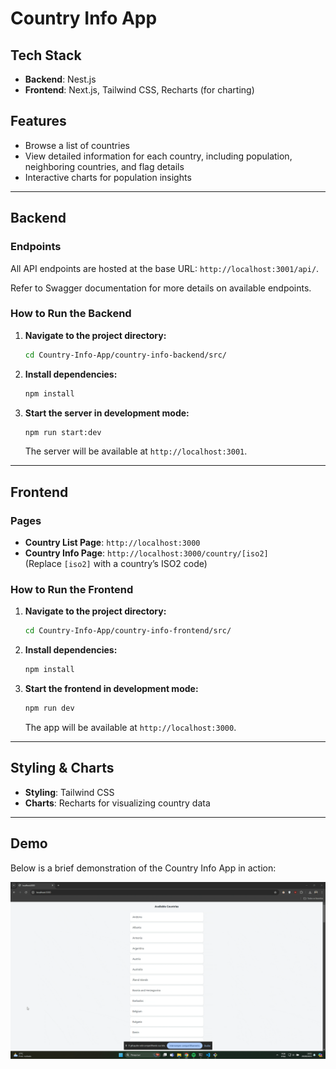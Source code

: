 # Country Info App

## Tech Stack
- **Backend**: Nest.js
- **Frontend**: Next.js, Tailwind CSS, Recharts (for charting)

## Features
- Browse a list of countries
- View detailed information for each country, including population, neighboring countries, and flag details
- Interactive charts for population insights

---

## Backend

### Endpoints
All API endpoints are hosted at the base URL: `http://localhost:3001/api/`.

Refer to Swagger documentation for more details on available endpoints.

### How to Run the Backend

1. **Navigate to the project directory:**
   ```bash
   cd Country-Info-App/country-info-backend/src/
   ```

2. **Install dependencies:**
   ```bash
   npm install
   ```

3. **Start the server in development mode:**
   ```bash
   npm run start:dev
   ```

   The server will be available at `http://localhost:3001`.

---

## Frontend

### Pages
- **Country List Page**: `http://localhost:3000`
- **Country Info Page**: `http://localhost:3000/country/[iso2]`  
  (Replace `[iso2]` with a country’s ISO2 code)

### How to Run the Frontend

1. **Navigate to the project directory:**
   ```bash
   cd Country-Info-App/country-info-frontend/src/
   ```

2. **Install dependencies:**
   ```bash
   npm install
   ```

3. **Start the frontend in development mode:**
   ```bash
   npm run dev
   ```

   The app will be available at `http://localhost:3000`.

---

## Styling & Charts
- **Styling**: Tailwind CSS
- **Charts**: Recharts for visualizing country data

---

## Demo

Below is a brief demonstration of the Country Info App in action:

![Country-Info-App Demo](https://raw.githubusercontent.com/Sersasj/Country-Info-App/refs/heads/main/Recording.gif)
